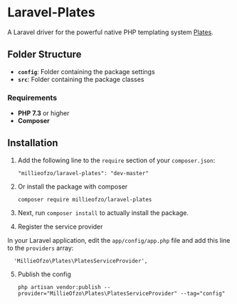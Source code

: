 # Laravel-Plates

A Laravel driver for the powerful native PHP templating system [Plates](http://platesphp.com).

## Folder Structure

- **`config`**: Folder containing the package settings
- **`src`**: Folder containing the package classes

### Requirements

- **PHP 7.3** or higher
- **Composer**

## Installation

1. Add the following line to the `require` section of your `composer.json`:

    ```shell
    "millieofzo/laravel-plates": "dev-master"
    ```
   
2. Or install the package with composer

    ```shell
    composer require millieofzo/laravel-plates
    ```
3. Next, run `composer install` to actually install the package.

4. Register the service provider

In your Laravel application, edit the `app/config/app.php` file and add this
line to the `providers` array:

  ```shell
    'MillieOfzo\Plates\PlatesServiceProvider',
  ```

5. Publish the config

    ```shell
    php artisan vendor:publish --provider="MillieOfzo\Plates\PlatesServiceProvider" --tag="config"
    ```